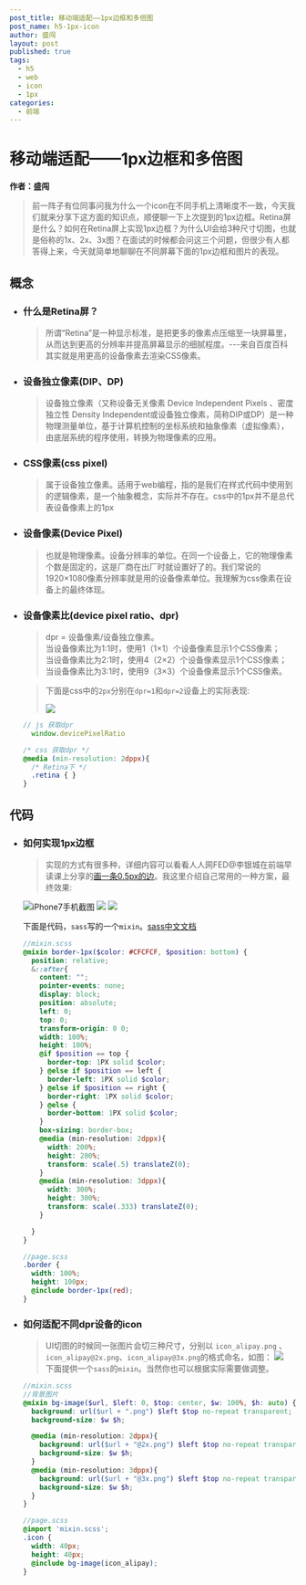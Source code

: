 ```yaml
---
post_title: 移动端适配——1px边框和多倍图
post_name: h5-1px-icon
author: 盛闯
layout: post
published: true
tags:
  - h5
  - web
  - icon
  - 1px
categories:
  - 前端
---
```



# 移动端适配——1px边框和多倍图
**作者：盛闯**
  
> 前一阵子有位同事问我为什么一个icon在不同手机上清晰度不一致，今天我们就来分享下这方面的知识点，顺便聊一下上次提到的1px边框。Retina屏是什么？如何在Retina屏上实现1px边框？为什么UI会给3种尺寸切图，也就是俗称的1x、2x、3x图？在面试的时候都会问这三个问题，但很少有人都答得上来，今天就简单地聊聊在不同屏幕下面的1px边框和图片的表现。  

## 概念
- ### 什么是Retina屏？  
  > 所谓“Retina”是一种显示标准，是把更多的像素点压缩至一块屏幕里，从而达到更高的分辨率并提高屏幕显示的细腻程度。---来自百度百科  
  >其实就是用更高的设备像素去渲染CSS像素。

- ### 设备独立像素(DIP、DP) 
  > 设备独立像素（又称设备无关像素 Device Independent Pixels 、密度独立性 Density Independent或设备独立像素，简称DIP或DP）是一种物理测量单位，基于计算机控制的坐标系统和抽象像素（虚拟像素），由底层系统的程序使用，转换为物理像素的应用。

- ### CSS像素(css pixel)
  > 属于设备独立像素。适用于web编程，指的是我们在样式代码中使用到的逻辑像素，是一个抽象概念，实际并不存在。css中的1px并不是总代表设备像素上的1px

- ### 设备像素(Device Pixel)
  > 也就是物理像素。设备分辨率的单位。在同一个设备上，它的物理像素个数是固定的，这是厂商在出厂时就设置好了的。我们常说的1920×1080像素分辨率就是用的设备像素单位。我理解为css像素在设备上的最终体现。

- ### 设备像素比(device pixel ratio、dpr)
  > dpr = 设备像素/设备独立像素。  
  当设备像素比为1:1时，使用1（1×1）个设备像素显示1个CSS像素；  
  当设备像素比为2:1时，使用4（2×2）个设备像素显示1个CSS像素；  
  当设备像素比为3:1时，使用9（3×3）个设备像素显示1个CSS像素。  

  > 下面是css中的`2px`分别在`dpr=1`和`dpr=2`设备上的实际表现:  
  >
  > ![](../images/h5-1px-icon/dpr.png)


  > 
  ```javascript
  // js 获取dpr
    window.devicePixelRatio
  ```

  ```css
  /* css 获取dpr */
  @media (min-resolution: 2dppx){
    /* Retina下 */
    .retina { }
  }
  ```
  
## 代码

  - ### 如何实现1px边框
    > 实现的方式有很多种，详细内容可以看看人人网FED@李银城在前端早读课上分享的[画一条0.5px的边](https://mp.weixin.qq.com/s?__biz=MjM5MTA1MjAxMQ==&mid=2651228133&idx=1&sn=144fc8e194d362a3be77b300bf50acae&chksm=bd495e618a3ed777d6dff17e7dc2f72f302d215e9d9f543105add3a8d7da1bd66c4ecb387308&scene=21#wechat_redirect)。我这里介绍自己常用的一种方案，最终效果:
    
    ![iPhone7手机截图](../images/h5-1px-icon/border-1px.png)
    ![](../images/h5-1px-icon/border-1px-chrome2.png)
    ![](../images/h5-1px-icon/border-1px-chrome1.png)

    下面是代码，`sass`写的一个`mixin`。[sass中文文档](https://www.sass.hk/docs/)
    ```scss
    //mixin.scss
    @mixin border-1px($color: #CFCFCF, $position: bottom) {
      position: relative;
      &::after{
        content: "";
        pointer-events: none;
        display: block;
        position: absolute;
        left: 0;
        top: 0;
        transform-origin: 0 0;
        width: 100%;
        height: 100%;
        @if $position == top {
          border-top: 1PX solid $color;
        } @else if $position == left {
          border-left: 1PX solid $color;
        } @else if $position == right {
          border-right: 1PX solid $color;
        } @else {
          border-bottom: 1PX solid $color;
        }
        box-sizing: border-box;
        @media (min-resolution: 2dppx){
          width: 200%;
          height: 200%;
          transform: scale(.5) translateZ(0);
        }
        @media (min-resolution: 3dppx){
          width: 300%;
          height: 300%;
          transform: scale(.333) translateZ(0);
        }

      }
    }

    //page.scss
    .border {
      width: 100%;
      height: 100px;
      @include border-1px(red);
    }
    ```

  - ### 如何适配不同dpr设备的icon
  
    > UI切图的时候同一张图片会切三种尺寸，分别以 `icon_alipay.png` 、`icon_alipay@2x.png`、`icon_alipay@3x.png`的格式命名，如图：
    ![](../images/h5-1px-icon/retina-icon-eg.jpg)  
    下面提供一个`sass`的`mixin`。当然你也可以根据实际需要做调整。

    ```scss
    //mixin.scss
    //背景图片
    @mixin bg-image($url, $left: 0, $top: center, $w: 100%, $h: auto) {
      background: url($url + ".png") $left $top no-repeat transparent;
      background-size: $w $h;

      @media (min-resolution: 2dppx){
        background: url($url + "@2x.png") $left $top no-repeat transparent;
        background-size: $w $h;
      }
      @media (min-resolution: 3dppx){
        background: url($url + "@3x.png") $left $top no-repeat transparent;
        background-size: $w $h;
      }
    }

    //page.scss
    @import 'mixin.scss';
    .icon {
      width: 40px;
      height: 40px;
      @include bg-image(icon_alipay);
    }
    ```



